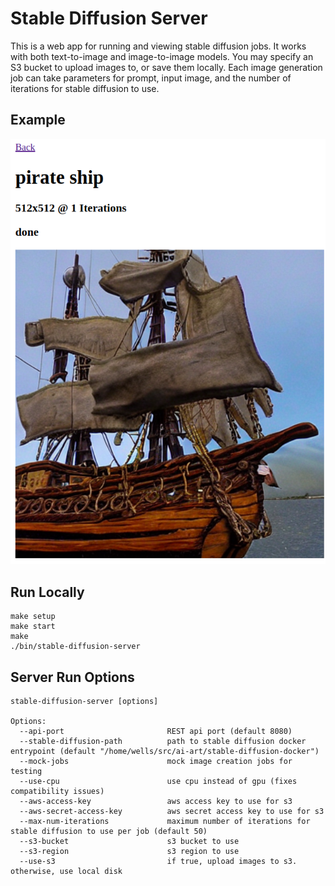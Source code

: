 # Stable Diffusion Server

This is a web app for running and viewing stable diffusion jobs. It works with both text-to-image and image-to-image models. You may specify an S3 bucket to upload images to, or save them locally. Each image generation job can take parameters for prompt, input image, and the number of iterations for stable diffusion to use.

## Example
![example](./images/example.png)

## Run Locally
```
make setup
make start
make
./bin/stable-diffusion-server
```

## Server Run Options
```
stable-diffusion-server [options]

Options:
  --api-port                       REST api port (default 8080)
  --stable-diffusion-path          path to stable diffusion docker entrypoint (default "/home/wells/src/ai-art/stable-diffusion-docker")
  --mock-jobs                      mock image creation jobs for testing
  --use-cpu                        use cpu instead of gpu (fixes compatibility issues)
  --aws-access-key                 aws access key to use for s3
  --aws-secret-access-key          aws secret access key to use for s3
  --max-num-iterations             maximum number of iterations for stable diffusion to use per job (default 50)
  --s3-bucket                      s3 bucket to use
  --s3-region                      s3 region to use
  --use-s3                         if true, upload images to s3. otherwise, use local disk
 ```
